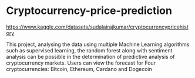 # Cryptocurrency-price-prediction
https://www.kaggle.com/datasets/sudalairajkumar/cryptocurrencypricehistory

This project, analysing the data using multiple Machine Learning algorithms such as supervised learning, the random forest along with sentiment analysis can be possible in the determination of predictive analysis of cryptocurrency markets. Users can view the forecast for Four cryptocurrencies: Bitcoin, Ethereum, Cardano and Dogecoin
